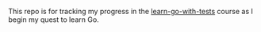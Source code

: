 This repo is for tracking my progress in the [learn-go-with-tests](https://quii.gitbook.io/learn-go-with-tests/) course as I begin my quest to learn Go.
